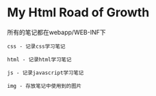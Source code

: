 # My Html Road of Growth
所有的笔记都在webapp/WEB-INF下

    css - 记录css学习笔记
    
    html - 记录html学习笔记
    
    js - 记录javascript学习笔记
    
    img - 存放笔记中使用到的图片